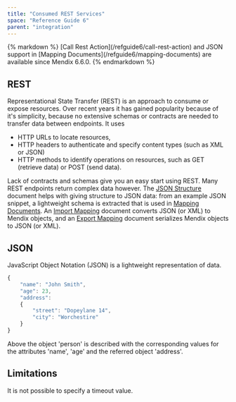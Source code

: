 ```yaml
---
title: "Consumed REST Services"
space: "Reference Guide 6"
parent: "integration"
---
```



<div class="alert alert-info">{% markdown %}
[Call Rest Action](/refguide6/call-rest-action) and JSON support in [Mapping Documents](/refguide6/mapping-documents) are available since Mendix 6.6.0.
{% endmarkdown %}</div>

## REST

Representational State Transfer (REST) is an approach to consume or expose resources. Over recent years it has gained popularity because of it's simplicity, because no extensive schemas or contracts are needed to transfer data between endpoints. It uses

*   HTTP URLs to locate resources, 
*   HTTP headers to authenticate and specify content types (such as XML or JSON)
*   HTTP methods to identify operations on resources, such as GET (retrieve data) or POST (send data).

Lack of contracts and schemas give you an easy start using REST. Many REST endpoints return complex data however. The [JSON Structure](/refguide6/json-structures) document helps with giving structure to JSON data: from an example JSON snippet, a lightweight schema is extracted that is used in [Mapping Documents](/refguide6/mapping-documents). An [Import Mapping](/refguide6/import-mappings) document converts JSON (or XML) to Mendix objects, and an [Export Mapping](/refguide6/export-mappings) document serializes Mendix objects to JSON (or XML).

## JSON

JavaScript Object Notation (JSON) is a lightweight representation of data. 

```js
{
	"name": "John Smith",
	"age": 23,
	"address": 
	{
		"street": "Dopeylane 14",
		"city": "Worchestire"
	}
}
```

Above the object 'person' is described with the corresponding values for the attributes 'name', 'age' and the referred object 'address'.

## Limitations
It is not possible to specify a timeout value.
